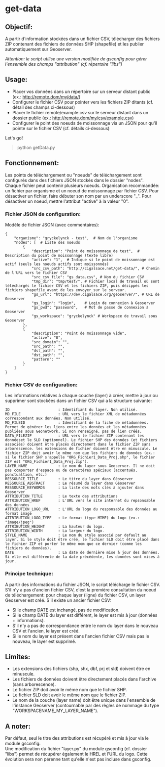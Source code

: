 # get-data

## Objectif:

A partir d'information stockées dans un fichier CSV, télécharger des fichiers ZIP contenant des fichiers de données SHP (shapefile) et les publier automatiquement sur Geoserver.

*Attention: le script utilise une version modifiée de gsconfig pour gérer l'ensemble des champs "attribution" (cf. répertoire "libs")*

## Usage:

- Placer vos données dans un répertoire sur un serveur distant public (ex.: http://remote.dom/my/data/)
- Configurer le fichier CSV pour pointer vers les fichiers ZIP ditants (cf. détail des champs ci-dessous)
- Placer le fichier remote/example.csv sur le serveur distant dans un dossier public (ex.: http://remote.dom/my/csv/example.csv)
- Configurer le point des noeuds de moissonnage via un JSON pour qu'il pointe sur le fichier CSV (cf. détails ci-dessous)

Let's go!

> python getData.py


## Fonctionnement:

Les points de téléchargement ou "noeuds" de téléchargement sont configurés dans des fichiers JSON stockés dans le dossier "nodes".
Chaque fichier peut contenir plusieurs noeuds.
Organisation recommandée: un fichier par organisme et un noeud de moissonnage par fichier CSV.
Pour désactiver un fichier, faire débuter son nom par un underscore "_".
Pour désactiver un noeud, mettre l'attribut "active" à la valeur "0".

### Fichier JSON de configuration:

Modèle de fichier JSON (avec commentaires):

```
{
    "organisme": "gryckelynck - test",  # Nom de l'organisme
    "nodes": [  # Liste des noeuds
        {
            "description": "Point de moissonnage de test",  # Description du point de moissonnage (texte libre)
            "active": "1",  # Indique si le point de moissonnage est actif (seuls les noeuds actifs sont moissonnés)
            "src_csv_path": "http://cigalsace.net/get-data/", # Chemin de l'URL vers le fichier CSV
            "src_csv_file": "gs_data.csv", # Nom du fichier CSV
            "tmp_dir": "tmp/test/", # Fichier local de travail où sont téléchargés le fichier CSV et les fichiers ZIP, puis dézippés les fichiers shapefile avant de les envoyer sur le serveur.
            "gs_url": "https://dev.cigalsace.org/geoserver/", # URL de Geoserver
            "gs_login": "login",    # Login de connexion à Geoserver
            "gs_pwd": "password",   # Mot de passe de connexion à Geoserver
            "gs_workspace": "gryckelynck" # Workspace de travail sous Geoserver
        },
        {
            "description": "Point de moissonnage vide",
            "active": "0",
            "src_domain": "",
            "src_path": "",
            "dst_path": "",
            "dst_path": "",
            "pattern": ""
        }
    ]
}
```


### Fichier CSV de configuration:

Les informations relatives à chaque couche (layer) à créer, mettre à jour ou supprimer sont stockées dans un fichier CSV qui a la structure suivante:

```
ID                      : Identifiant du layer. Non utilisé.
MD_FILE                 : URL vers le fichier XML de métadonnées correspondant aux données. Non utilisé.
MD_FILEID               : Identifiant de la fiche de métadonnées. Permet de générer les liens entre les données et les métadonnées publiées sous Geonetwork. Si non renseigné, pas de lien créés.
DATA_FILEZIP            : URL vers le fichier ZIP contenant les donnéeset le SLD (optionnel). Le fichier SHP des données (et fichiers associés) doivent être placés directement dans le fichier ZIP sans arborescence. les extensions de fichier doivent être en minuscule. Le fichier ZIP doit avoir le même nom que les fichiers de données (ex.: si le fichier SHP s'appelle "ORG_Fichier1_Data_Proj.shp", le fichier ZIP est "ORG_Fichier1_Data_Proj.zip").
LAYER_NAME              : Le nom du layer sous Geoserver. Il ne doit pas comporter d'espace ou de caractères spéciaux (accentués, ponctualtion, etc.) 
RESSOURCE_TITLE         : Le titre du layer dans Géoserver
RESSOURCE_ABSTRACT      : Le résumé du layer dans Géoserver
RESSOURCE_KEYWORDS      : La liste des mots clés à ajouter dans Geoserver
ATTRIBUTION_TITLE       : Le texte des attributions
ATTRIBUTION_HREF        : L'URL vers le site internet du repsonsable des données
ATTRIBUTION_LOGO_URL    : L'URL du logo du responsable des données au format image
ATTRIBUTION_LOGO_TYPE   : Le format (type MIME) du logo (ex.: "image/jpeg")
ATTRIBUTION_HEIGHT      : La hauteur du logo.
ATTRIBUTION_WIDTH       : La largeur du logo.
STYLE_NAME              : Le nom du style associé par default au layer. Si le style doit être créé, le fichier SLD doit être placé dans le fichier ZIP et porter le même nom que ce dernier (comme les fichiers de données).
DATE                    : La date de dernière mise à jour des données. Si elle est différente de la date précédente, les données sont mises à jour.
```

### Principe technique:

A partir des informations du fichier JSON, le script télécharge le fichier CSV.
S'il n'y a pas d'ancien fichier CSV, c'est la première consultation du noeud de téléchargement: pour chaque layer (ligne) du fichier CSV, un layer Geoserver est créé.
S'il existe un ancier fichier CSV:

- Si le champ DATE est inchangé, pas de modification.
- Si le champ DATE du layer est différent, le layer est mis à jour (données + informations).
- S'il n'y a pas de correspondance entre le nom du layer dans le nouveau CSV et l'ancien, le layer est créé.
- Si le nom du layer est présent dans l'ancien fichier CSV mais pas le nouveau, le layer est supprimé.


## Limites:

- Les extensions des fichiers (shp, shx, dbf, prj et sld) doivent être en minuscule.
- Les fichiers de données doivent être directement placés dans l'archive (sans arborescence).
- Le fichier ZIP doit avoir le même nom que le fichier SHP.
- Le fichier SLD doit avoir le même nom que le fichier ZIP.
- Le nom de la couche (layer name) doit être unique dans l'ensemble de l'instance Geoserver (contournable par des règles de nommage du type "WORKSPACENAME_MY_LAYER_NAME").


## A noter:

Par défaut, seul le titre des attributions est récupéré et mis à jour via le module gsconfig.  
Une modification du fichier "layer.py" du module gsconfig (cf. dossier "libs") permet de récupérer également le HREL et l'URL du logo. Cette évolution sera non pérenne tant qu'elle n'est pas incluse dans gsconfig.
